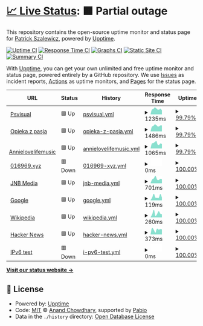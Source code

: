# [📈 Live Status](https://fachinformatiker.github.io/upptime): <!--live status--> **🟧 Partial outage**

This repository contains the open-source uptime monitor and status page for [Patrick Szalewicz](https://psvisual.de), powered by [Upptime](https://github.com/upptime/upptime).

[![Uptime CI](https://github.com/fachinformatiker/upptime/workflows/Uptime%20CI/badge.svg)](https://github.com/fachinformatiker/upptime/actions?query=workflow%3A%22Uptime+CI%22)
[![Response Time CI](https://github.com/fachinformatiker/upptime/workflows/Response%20Time%20CI/badge.svg)](https://github.com/fachinformatiker/upptime/actions?query=workflow%3A%22Response+Time+CI%22)
[![Graphs CI](https://github.com/fachinformatiker/upptime/workflows/Graphs%20CI/badge.svg)](https://github.com/fachinformatiker/upptime/actions?query=workflow%3A%22Graphs+CI%22)
[![Static Site CI](https://github.com/fachinformatiker/upptime/workflows/Static%20Site%20CI/badge.svg)](https://github.com/fachinformatiker/upptime/actions?query=workflow%3A%22Static+Site+CI%22)
[![Summary CI](https://github.com/fachinformatiker/upptime/workflows/Summary%20CI/badge.svg)](https://github.com/fachinformatiker/upptime/actions?query=workflow%3A%22Summary+CI%22)

With [Upptime](https://upptime.js.org), you can get your own unlimited and free uptime monitor and status page, powered entirely by a GitHub repository. We use [Issues](https://github.com/fachinformatiker/upptime/issues) as incident reports, [Actions](https://github.com/fachinformatiker/upptime/actions) as uptime monitors, and [Pages](https://fachinformatiker.github.io/upptime) for the status page.

<!--start: status pages-->
<!-- This summary is generated by Upptime (https://github.com/upptime/upptime) -->
<!-- Do not edit this manually, your changes will be overwritten -->
<!-- prettier-ignore -->
| URL | Status | History | Response Time | Uptime |
| --- | ------ | ------- | ------------- | ------ |
| <img alt="" src="https://icons.duckduckgo.com/ip3/psvisual.de.ico" height="13"> [Psvisual](https://psvisual.de) | 🟩 Up | [psvisual.yml](https://github.com/fachinformatiker/upptime/commits/HEAD/history/psvisual.yml) | <details><summary><img alt="Response time graph" src="./graphs/psvisual/response-time-week.png" height="20"> 1235ms</summary><br><a href="https://fachinformatiker.github.io/upptime/history/psvisual"><img alt="Response time 1235" src="https://img.shields.io/endpoint?url=https%3A%2F%2Fraw.githubusercontent.com%2Ffachinformatiker%2Fupptime%2FHEAD%2Fapi%2Fpsvisual%2Fresponse-time.json"></a><br><a href="https://fachinformatiker.github.io/upptime/history/psvisual"><img alt="24-hour response time 914" src="https://img.shields.io/endpoint?url=https%3A%2F%2Fraw.githubusercontent.com%2Ffachinformatiker%2Fupptime%2FHEAD%2Fapi%2Fpsvisual%2Fresponse-time-day.json"></a><br><a href="https://fachinformatiker.github.io/upptime/history/psvisual"><img alt="7-day response time 1235" src="https://img.shields.io/endpoint?url=https%3A%2F%2Fraw.githubusercontent.com%2Ffachinformatiker%2Fupptime%2FHEAD%2Fapi%2Fpsvisual%2Fresponse-time-week.json"></a><br><a href="https://fachinformatiker.github.io/upptime/history/psvisual"><img alt="30-day response time 1235" src="https://img.shields.io/endpoint?url=https%3A%2F%2Fraw.githubusercontent.com%2Ffachinformatiker%2Fupptime%2FHEAD%2Fapi%2Fpsvisual%2Fresponse-time-month.json"></a><br><a href="https://fachinformatiker.github.io/upptime/history/psvisual"><img alt="1-year response time 1235" src="https://img.shields.io/endpoint?url=https%3A%2F%2Fraw.githubusercontent.com%2Ffachinformatiker%2Fupptime%2FHEAD%2Fapi%2Fpsvisual%2Fresponse-time-year.json"></a></details> | <details><summary><a href="https://fachinformatiker.github.io/upptime/history/psvisual">99.79%</a></summary><a href="https://fachinformatiker.github.io/upptime/history/psvisual"><img alt="All-time uptime 99.89%" src="https://img.shields.io/endpoint?url=https%3A%2F%2Fraw.githubusercontent.com%2Ffachinformatiker%2Fupptime%2FHEAD%2Fapi%2Fpsvisual%2Fuptime.json"></a><br><a href="https://fachinformatiker.github.io/upptime/history/psvisual"><img alt="24-hour uptime 100.00%" src="https://img.shields.io/endpoint?url=https%3A%2F%2Fraw.githubusercontent.com%2Ffachinformatiker%2Fupptime%2FHEAD%2Fapi%2Fpsvisual%2Fuptime-day.json"></a><br><a href="https://fachinformatiker.github.io/upptime/history/psvisual"><img alt="7-day uptime 99.79%" src="https://img.shields.io/endpoint?url=https%3A%2F%2Fraw.githubusercontent.com%2Ffachinformatiker%2Fupptime%2FHEAD%2Fapi%2Fpsvisual%2Fuptime-week.json"></a><br><a href="https://fachinformatiker.github.io/upptime/history/psvisual"><img alt="30-day uptime 99.89%" src="https://img.shields.io/endpoint?url=https%3A%2F%2Fraw.githubusercontent.com%2Ffachinformatiker%2Fupptime%2FHEAD%2Fapi%2Fpsvisual%2Fuptime-month.json"></a><br><a href="https://fachinformatiker.github.io/upptime/history/psvisual"><img alt="1-year uptime 99.89%" src="https://img.shields.io/endpoint?url=https%3A%2F%2Fraw.githubusercontent.com%2Ffachinformatiker%2Fupptime%2FHEAD%2Fapi%2Fpsvisual%2Fuptime-year.json"></a></details>
| <img alt="" src="https://icons.duckduckgo.com/ip3/opiekazpasja.pl.ico" height="13"> [Opieka z pasja](https://opiekazpasja.pl) | 🟩 Up | [opieka-z-pasja.yml](https://github.com/fachinformatiker/upptime/commits/HEAD/history/opieka-z-pasja.yml) | <details><summary><img alt="Response time graph" src="./graphs/opieka-z-pasja/response-time-week.png" height="20"> 1486ms</summary><br><a href="https://fachinformatiker.github.io/upptime/history/opieka-z-pasja"><img alt="Response time 1550" src="https://img.shields.io/endpoint?url=https%3A%2F%2Fraw.githubusercontent.com%2Ffachinformatiker%2Fupptime%2FHEAD%2Fapi%2Fopieka-z-pasja%2Fresponse-time.json"></a><br><a href="https://fachinformatiker.github.io/upptime/history/opieka-z-pasja"><img alt="24-hour response time 1555" src="https://img.shields.io/endpoint?url=https%3A%2F%2Fraw.githubusercontent.com%2Ffachinformatiker%2Fupptime%2FHEAD%2Fapi%2Fopieka-z-pasja%2Fresponse-time-day.json"></a><br><a href="https://fachinformatiker.github.io/upptime/history/opieka-z-pasja"><img alt="7-day response time 1486" src="https://img.shields.io/endpoint?url=https%3A%2F%2Fraw.githubusercontent.com%2Ffachinformatiker%2Fupptime%2FHEAD%2Fapi%2Fopieka-z-pasja%2Fresponse-time-week.json"></a><br><a href="https://fachinformatiker.github.io/upptime/history/opieka-z-pasja"><img alt="30-day response time 1550" src="https://img.shields.io/endpoint?url=https%3A%2F%2Fraw.githubusercontent.com%2Ffachinformatiker%2Fupptime%2FHEAD%2Fapi%2Fopieka-z-pasja%2Fresponse-time-month.json"></a><br><a href="https://fachinformatiker.github.io/upptime/history/opieka-z-pasja"><img alt="1-year response time 1550" src="https://img.shields.io/endpoint?url=https%3A%2F%2Fraw.githubusercontent.com%2Ffachinformatiker%2Fupptime%2FHEAD%2Fapi%2Fopieka-z-pasja%2Fresponse-time-year.json"></a></details> | <details><summary><a href="https://fachinformatiker.github.io/upptime/history/opieka-z-pasja">99.79%</a></summary><a href="https://fachinformatiker.github.io/upptime/history/opieka-z-pasja"><img alt="All-time uptime 99.89%" src="https://img.shields.io/endpoint?url=https%3A%2F%2Fraw.githubusercontent.com%2Ffachinformatiker%2Fupptime%2FHEAD%2Fapi%2Fopieka-z-pasja%2Fuptime.json"></a><br><a href="https://fachinformatiker.github.io/upptime/history/opieka-z-pasja"><img alt="24-hour uptime 100.00%" src="https://img.shields.io/endpoint?url=https%3A%2F%2Fraw.githubusercontent.com%2Ffachinformatiker%2Fupptime%2FHEAD%2Fapi%2Fopieka-z-pasja%2Fuptime-day.json"></a><br><a href="https://fachinformatiker.github.io/upptime/history/opieka-z-pasja"><img alt="7-day uptime 99.79%" src="https://img.shields.io/endpoint?url=https%3A%2F%2Fraw.githubusercontent.com%2Ffachinformatiker%2Fupptime%2FHEAD%2Fapi%2Fopieka-z-pasja%2Fuptime-week.json"></a><br><a href="https://fachinformatiker.github.io/upptime/history/opieka-z-pasja"><img alt="30-day uptime 99.89%" src="https://img.shields.io/endpoint?url=https%3A%2F%2Fraw.githubusercontent.com%2Ffachinformatiker%2Fupptime%2FHEAD%2Fapi%2Fopieka-z-pasja%2Fuptime-month.json"></a><br><a href="https://fachinformatiker.github.io/upptime/history/opieka-z-pasja"><img alt="1-year uptime 99.89%" src="https://img.shields.io/endpoint?url=https%3A%2F%2Fraw.githubusercontent.com%2Ffachinformatiker%2Fupptime%2FHEAD%2Fapi%2Fopieka-z-pasja%2Fuptime-year.json"></a></details>
| <img alt="" src="https://icons.duckduckgo.com/ip3/annielovelifemusic.de.ico" height="13"> [Annielovelifemusic](https://annielovelifemusic.de) | 🟩 Up | [annielovelifemusic.yml](https://github.com/fachinformatiker/upptime/commits/HEAD/history/annielovelifemusic.yml) | <details><summary><img alt="Response time graph" src="./graphs/annielovelifemusic/response-time-week.png" height="20"> 1065ms</summary><br><a href="https://fachinformatiker.github.io/upptime/history/annielovelifemusic"><img alt="Response time 1101" src="https://img.shields.io/endpoint?url=https%3A%2F%2Fraw.githubusercontent.com%2Ffachinformatiker%2Fupptime%2FHEAD%2Fapi%2Fannielovelifemusic%2Fresponse-time.json"></a><br><a href="https://fachinformatiker.github.io/upptime/history/annielovelifemusic"><img alt="24-hour response time 901" src="https://img.shields.io/endpoint?url=https%3A%2F%2Fraw.githubusercontent.com%2Ffachinformatiker%2Fupptime%2FHEAD%2Fapi%2Fannielovelifemusic%2Fresponse-time-day.json"></a><br><a href="https://fachinformatiker.github.io/upptime/history/annielovelifemusic"><img alt="7-day response time 1065" src="https://img.shields.io/endpoint?url=https%3A%2F%2Fraw.githubusercontent.com%2Ffachinformatiker%2Fupptime%2FHEAD%2Fapi%2Fannielovelifemusic%2Fresponse-time-week.json"></a><br><a href="https://fachinformatiker.github.io/upptime/history/annielovelifemusic"><img alt="30-day response time 1101" src="https://img.shields.io/endpoint?url=https%3A%2F%2Fraw.githubusercontent.com%2Ffachinformatiker%2Fupptime%2FHEAD%2Fapi%2Fannielovelifemusic%2Fresponse-time-month.json"></a><br><a href="https://fachinformatiker.github.io/upptime/history/annielovelifemusic"><img alt="1-year response time 1101" src="https://img.shields.io/endpoint?url=https%3A%2F%2Fraw.githubusercontent.com%2Ffachinformatiker%2Fupptime%2FHEAD%2Fapi%2Fannielovelifemusic%2Fresponse-time-year.json"></a></details> | <details><summary><a href="https://fachinformatiker.github.io/upptime/history/annielovelifemusic">99.79%</a></summary><a href="https://fachinformatiker.github.io/upptime/history/annielovelifemusic"><img alt="All-time uptime 99.89%" src="https://img.shields.io/endpoint?url=https%3A%2F%2Fraw.githubusercontent.com%2Ffachinformatiker%2Fupptime%2FHEAD%2Fapi%2Fannielovelifemusic%2Fuptime.json"></a><br><a href="https://fachinformatiker.github.io/upptime/history/annielovelifemusic"><img alt="24-hour uptime 100.00%" src="https://img.shields.io/endpoint?url=https%3A%2F%2Fraw.githubusercontent.com%2Ffachinformatiker%2Fupptime%2FHEAD%2Fapi%2Fannielovelifemusic%2Fuptime-day.json"></a><br><a href="https://fachinformatiker.github.io/upptime/history/annielovelifemusic"><img alt="7-day uptime 99.79%" src="https://img.shields.io/endpoint?url=https%3A%2F%2Fraw.githubusercontent.com%2Ffachinformatiker%2Fupptime%2FHEAD%2Fapi%2Fannielovelifemusic%2Fuptime-week.json"></a><br><a href="https://fachinformatiker.github.io/upptime/history/annielovelifemusic"><img alt="30-day uptime 99.89%" src="https://img.shields.io/endpoint?url=https%3A%2F%2Fraw.githubusercontent.com%2Ffachinformatiker%2Fupptime%2FHEAD%2Fapi%2Fannielovelifemusic%2Fuptime-month.json"></a><br><a href="https://fachinformatiker.github.io/upptime/history/annielovelifemusic"><img alt="1-year uptime 99.89%" src="https://img.shields.io/endpoint?url=https%3A%2F%2Fraw.githubusercontent.com%2Ffachinformatiker%2Fupptime%2FHEAD%2Fapi%2Fannielovelifemusic%2Fuptime-year.json"></a></details>
| <img alt="" src="https://icons.duckduckgo.com/ip3/016969.xyz.ico" height="13"> [016969.xyz](https://016969.xyz) | 🟥 Down | [016969-xyz.yml](https://github.com/fachinformatiker/upptime/commits/HEAD/history/016969-xyz.yml) | <details><summary><img alt="Response time graph" src="./graphs/016969-xyz/response-time-week.png" height="20"> 0ms</summary><br><a href="https://fachinformatiker.github.io/upptime/history/016969-xyz"><img alt="Response time 0" src="https://img.shields.io/endpoint?url=https%3A%2F%2Fraw.githubusercontent.com%2Ffachinformatiker%2Fupptime%2FHEAD%2Fapi%2F016969-xyz%2Fresponse-time.json"></a><br><a href="https://fachinformatiker.github.io/upptime/history/016969-xyz"><img alt="24-hour response time 0" src="https://img.shields.io/endpoint?url=https%3A%2F%2Fraw.githubusercontent.com%2Ffachinformatiker%2Fupptime%2FHEAD%2Fapi%2F016969-xyz%2Fresponse-time-day.json"></a><br><a href="https://fachinformatiker.github.io/upptime/history/016969-xyz"><img alt="7-day response time 0" src="https://img.shields.io/endpoint?url=https%3A%2F%2Fraw.githubusercontent.com%2Ffachinformatiker%2Fupptime%2FHEAD%2Fapi%2F016969-xyz%2Fresponse-time-week.json"></a><br><a href="https://fachinformatiker.github.io/upptime/history/016969-xyz"><img alt="30-day response time 0" src="https://img.shields.io/endpoint?url=https%3A%2F%2Fraw.githubusercontent.com%2Ffachinformatiker%2Fupptime%2FHEAD%2Fapi%2F016969-xyz%2Fresponse-time-month.json"></a><br><a href="https://fachinformatiker.github.io/upptime/history/016969-xyz"><img alt="1-year response time 0" src="https://img.shields.io/endpoint?url=https%3A%2F%2Fraw.githubusercontent.com%2Ffachinformatiker%2Fupptime%2FHEAD%2Fapi%2F016969-xyz%2Fresponse-time-year.json"></a></details> | <details><summary><a href="https://fachinformatiker.github.io/upptime/history/016969-xyz">100.00%</a></summary><a href="https://fachinformatiker.github.io/upptime/history/016969-xyz"><img alt="All-time uptime 100.00%" src="https://img.shields.io/endpoint?url=https%3A%2F%2Fraw.githubusercontent.com%2Ffachinformatiker%2Fupptime%2FHEAD%2Fapi%2F016969-xyz%2Fuptime.json"></a><br><a href="https://fachinformatiker.github.io/upptime/history/016969-xyz"><img alt="24-hour uptime 100.00%" src="https://img.shields.io/endpoint?url=https%3A%2F%2Fraw.githubusercontent.com%2Ffachinformatiker%2Fupptime%2FHEAD%2Fapi%2F016969-xyz%2Fuptime-day.json"></a><br><a href="https://fachinformatiker.github.io/upptime/history/016969-xyz"><img alt="7-day uptime 100.00%" src="https://img.shields.io/endpoint?url=https%3A%2F%2Fraw.githubusercontent.com%2Ffachinformatiker%2Fupptime%2FHEAD%2Fapi%2F016969-xyz%2Fuptime-week.json"></a><br><a href="https://fachinformatiker.github.io/upptime/history/016969-xyz"><img alt="30-day uptime 100.00%" src="https://img.shields.io/endpoint?url=https%3A%2F%2Fraw.githubusercontent.com%2Ffachinformatiker%2Fupptime%2FHEAD%2Fapi%2F016969-xyz%2Fuptime-month.json"></a><br><a href="https://fachinformatiker.github.io/upptime/history/016969-xyz"><img alt="1-year uptime 100.00%" src="https://img.shields.io/endpoint?url=https%3A%2F%2Fraw.githubusercontent.com%2Ffachinformatiker%2Fupptime%2FHEAD%2Fapi%2F016969-xyz%2Fuptime-year.json"></a></details>
| <img alt="" src="https://icons.duckduckgo.com/ip3/jnbmedia.de.ico" height="13"> [JNB Media](https://jnbmedia.de) | 🟩 Up | [jnb-media.yml](https://github.com/fachinformatiker/upptime/commits/HEAD/history/jnb-media.yml) | <details><summary><img alt="Response time graph" src="./graphs/jnb-media/response-time-week.png" height="20"> 701ms</summary><br><a href="https://fachinformatiker.github.io/upptime/history/jnb-media"><img alt="Response time 800" src="https://img.shields.io/endpoint?url=https%3A%2F%2Fraw.githubusercontent.com%2Ffachinformatiker%2Fupptime%2FHEAD%2Fapi%2Fjnb-media%2Fresponse-time.json"></a><br><a href="https://fachinformatiker.github.io/upptime/history/jnb-media"><img alt="24-hour response time 632" src="https://img.shields.io/endpoint?url=https%3A%2F%2Fraw.githubusercontent.com%2Ffachinformatiker%2Fupptime%2FHEAD%2Fapi%2Fjnb-media%2Fresponse-time-day.json"></a><br><a href="https://fachinformatiker.github.io/upptime/history/jnb-media"><img alt="7-day response time 701" src="https://img.shields.io/endpoint?url=https%3A%2F%2Fraw.githubusercontent.com%2Ffachinformatiker%2Fupptime%2FHEAD%2Fapi%2Fjnb-media%2Fresponse-time-week.json"></a><br><a href="https://fachinformatiker.github.io/upptime/history/jnb-media"><img alt="30-day response time 800" src="https://img.shields.io/endpoint?url=https%3A%2F%2Fraw.githubusercontent.com%2Ffachinformatiker%2Fupptime%2FHEAD%2Fapi%2Fjnb-media%2Fresponse-time-month.json"></a><br><a href="https://fachinformatiker.github.io/upptime/history/jnb-media"><img alt="1-year response time 800" src="https://img.shields.io/endpoint?url=https%3A%2F%2Fraw.githubusercontent.com%2Ffachinformatiker%2Fupptime%2FHEAD%2Fapi%2Fjnb-media%2Fresponse-time-year.json"></a></details> | <details><summary><a href="https://fachinformatiker.github.io/upptime/history/jnb-media">100.00%</a></summary><a href="https://fachinformatiker.github.io/upptime/history/jnb-media"><img alt="All-time uptime 100.00%" src="https://img.shields.io/endpoint?url=https%3A%2F%2Fraw.githubusercontent.com%2Ffachinformatiker%2Fupptime%2FHEAD%2Fapi%2Fjnb-media%2Fuptime.json"></a><br><a href="https://fachinformatiker.github.io/upptime/history/jnb-media"><img alt="24-hour uptime 100.00%" src="https://img.shields.io/endpoint?url=https%3A%2F%2Fraw.githubusercontent.com%2Ffachinformatiker%2Fupptime%2FHEAD%2Fapi%2Fjnb-media%2Fuptime-day.json"></a><br><a href="https://fachinformatiker.github.io/upptime/history/jnb-media"><img alt="7-day uptime 100.00%" src="https://img.shields.io/endpoint?url=https%3A%2F%2Fraw.githubusercontent.com%2Ffachinformatiker%2Fupptime%2FHEAD%2Fapi%2Fjnb-media%2Fuptime-week.json"></a><br><a href="https://fachinformatiker.github.io/upptime/history/jnb-media"><img alt="30-day uptime 100.00%" src="https://img.shields.io/endpoint?url=https%3A%2F%2Fraw.githubusercontent.com%2Ffachinformatiker%2Fupptime%2FHEAD%2Fapi%2Fjnb-media%2Fuptime-month.json"></a><br><a href="https://fachinformatiker.github.io/upptime/history/jnb-media"><img alt="1-year uptime 100.00%" src="https://img.shields.io/endpoint?url=https%3A%2F%2Fraw.githubusercontent.com%2Ffachinformatiker%2Fupptime%2FHEAD%2Fapi%2Fjnb-media%2Fuptime-year.json"></a></details>
| <img alt="" src="https://icons.duckduckgo.com/ip3/www.google.com.ico" height="13"> [Google](https://www.google.com) | 🟩 Up | [google.yml](https://github.com/fachinformatiker/upptime/commits/HEAD/history/google.yml) | <details><summary><img alt="Response time graph" src="./graphs/google/response-time-week.png" height="20"> 119ms</summary><br><a href="https://fachinformatiker.github.io/upptime/history/google"><img alt="Response time 105" src="https://img.shields.io/endpoint?url=https%3A%2F%2Fraw.githubusercontent.com%2Ffachinformatiker%2Fupptime%2FHEAD%2Fapi%2Fgoogle%2Fresponse-time.json"></a><br><a href="https://fachinformatiker.github.io/upptime/history/google"><img alt="24-hour response time 87" src="https://img.shields.io/endpoint?url=https%3A%2F%2Fraw.githubusercontent.com%2Ffachinformatiker%2Fupptime%2FHEAD%2Fapi%2Fgoogle%2Fresponse-time-day.json"></a><br><a href="https://fachinformatiker.github.io/upptime/history/google"><img alt="7-day response time 119" src="https://img.shields.io/endpoint?url=https%3A%2F%2Fraw.githubusercontent.com%2Ffachinformatiker%2Fupptime%2FHEAD%2Fapi%2Fgoogle%2Fresponse-time-week.json"></a><br><a href="https://fachinformatiker.github.io/upptime/history/google"><img alt="30-day response time 105" src="https://img.shields.io/endpoint?url=https%3A%2F%2Fraw.githubusercontent.com%2Ffachinformatiker%2Fupptime%2FHEAD%2Fapi%2Fgoogle%2Fresponse-time-month.json"></a><br><a href="https://fachinformatiker.github.io/upptime/history/google"><img alt="1-year response time 105" src="https://img.shields.io/endpoint?url=https%3A%2F%2Fraw.githubusercontent.com%2Ffachinformatiker%2Fupptime%2FHEAD%2Fapi%2Fgoogle%2Fresponse-time-year.json"></a></details> | <details><summary><a href="https://fachinformatiker.github.io/upptime/history/google">100.00%</a></summary><a href="https://fachinformatiker.github.io/upptime/history/google"><img alt="All-time uptime 100.00%" src="https://img.shields.io/endpoint?url=https%3A%2F%2Fraw.githubusercontent.com%2Ffachinformatiker%2Fupptime%2FHEAD%2Fapi%2Fgoogle%2Fuptime.json"></a><br><a href="https://fachinformatiker.github.io/upptime/history/google"><img alt="24-hour uptime 100.00%" src="https://img.shields.io/endpoint?url=https%3A%2F%2Fraw.githubusercontent.com%2Ffachinformatiker%2Fupptime%2FHEAD%2Fapi%2Fgoogle%2Fuptime-day.json"></a><br><a href="https://fachinformatiker.github.io/upptime/history/google"><img alt="7-day uptime 100.00%" src="https://img.shields.io/endpoint?url=https%3A%2F%2Fraw.githubusercontent.com%2Ffachinformatiker%2Fupptime%2FHEAD%2Fapi%2Fgoogle%2Fuptime-week.json"></a><br><a href="https://fachinformatiker.github.io/upptime/history/google"><img alt="30-day uptime 100.00%" src="https://img.shields.io/endpoint?url=https%3A%2F%2Fraw.githubusercontent.com%2Ffachinformatiker%2Fupptime%2FHEAD%2Fapi%2Fgoogle%2Fuptime-month.json"></a><br><a href="https://fachinformatiker.github.io/upptime/history/google"><img alt="1-year uptime 100.00%" src="https://img.shields.io/endpoint?url=https%3A%2F%2Fraw.githubusercontent.com%2Ffachinformatiker%2Fupptime%2FHEAD%2Fapi%2Fgoogle%2Fuptime-year.json"></a></details>
| <img alt="" src="https://icons.duckduckgo.com/ip3/en.wikipedia.org.ico" height="13"> [Wikipedia](https://en.wikipedia.org) | 🟩 Up | [wikipedia.yml](https://github.com/fachinformatiker/upptime/commits/HEAD/history/wikipedia.yml) | <details><summary><img alt="Response time graph" src="./graphs/wikipedia/response-time-week.png" height="20"> 260ms</summary><br><a href="https://fachinformatiker.github.io/upptime/history/wikipedia"><img alt="Response time 269" src="https://img.shields.io/endpoint?url=https%3A%2F%2Fraw.githubusercontent.com%2Ffachinformatiker%2Fupptime%2FHEAD%2Fapi%2Fwikipedia%2Fresponse-time.json"></a><br><a href="https://fachinformatiker.github.io/upptime/history/wikipedia"><img alt="24-hour response time 198" src="https://img.shields.io/endpoint?url=https%3A%2F%2Fraw.githubusercontent.com%2Ffachinformatiker%2Fupptime%2FHEAD%2Fapi%2Fwikipedia%2Fresponse-time-day.json"></a><br><a href="https://fachinformatiker.github.io/upptime/history/wikipedia"><img alt="7-day response time 260" src="https://img.shields.io/endpoint?url=https%3A%2F%2Fraw.githubusercontent.com%2Ffachinformatiker%2Fupptime%2FHEAD%2Fapi%2Fwikipedia%2Fresponse-time-week.json"></a><br><a href="https://fachinformatiker.github.io/upptime/history/wikipedia"><img alt="30-day response time 269" src="https://img.shields.io/endpoint?url=https%3A%2F%2Fraw.githubusercontent.com%2Ffachinformatiker%2Fupptime%2FHEAD%2Fapi%2Fwikipedia%2Fresponse-time-month.json"></a><br><a href="https://fachinformatiker.github.io/upptime/history/wikipedia"><img alt="1-year response time 269" src="https://img.shields.io/endpoint?url=https%3A%2F%2Fraw.githubusercontent.com%2Ffachinformatiker%2Fupptime%2FHEAD%2Fapi%2Fwikipedia%2Fresponse-time-year.json"></a></details> | <details><summary><a href="https://fachinformatiker.github.io/upptime/history/wikipedia">100.00%</a></summary><a href="https://fachinformatiker.github.io/upptime/history/wikipedia"><img alt="All-time uptime 100.00%" src="https://img.shields.io/endpoint?url=https%3A%2F%2Fraw.githubusercontent.com%2Ffachinformatiker%2Fupptime%2FHEAD%2Fapi%2Fwikipedia%2Fuptime.json"></a><br><a href="https://fachinformatiker.github.io/upptime/history/wikipedia"><img alt="24-hour uptime 100.00%" src="https://img.shields.io/endpoint?url=https%3A%2F%2Fraw.githubusercontent.com%2Ffachinformatiker%2Fupptime%2FHEAD%2Fapi%2Fwikipedia%2Fuptime-day.json"></a><br><a href="https://fachinformatiker.github.io/upptime/history/wikipedia"><img alt="7-day uptime 100.00%" src="https://img.shields.io/endpoint?url=https%3A%2F%2Fraw.githubusercontent.com%2Ffachinformatiker%2Fupptime%2FHEAD%2Fapi%2Fwikipedia%2Fuptime-week.json"></a><br><a href="https://fachinformatiker.github.io/upptime/history/wikipedia"><img alt="30-day uptime 100.00%" src="https://img.shields.io/endpoint?url=https%3A%2F%2Fraw.githubusercontent.com%2Ffachinformatiker%2Fupptime%2FHEAD%2Fapi%2Fwikipedia%2Fuptime-month.json"></a><br><a href="https://fachinformatiker.github.io/upptime/history/wikipedia"><img alt="1-year uptime 100.00%" src="https://img.shields.io/endpoint?url=https%3A%2F%2Fraw.githubusercontent.com%2Ffachinformatiker%2Fupptime%2FHEAD%2Fapi%2Fwikipedia%2Fuptime-year.json"></a></details>
| <img alt="" src="https://icons.duckduckgo.com/ip3/news.ycombinator.com.ico" height="13"> [Hacker News](https://news.ycombinator.com) | 🟩 Up | [hacker-news.yml](https://github.com/fachinformatiker/upptime/commits/HEAD/history/hacker-news.yml) | <details><summary><img alt="Response time graph" src="./graphs/hacker-news/response-time-week.png" height="20"> 373ms</summary><br><a href="https://fachinformatiker.github.io/upptime/history/hacker-news"><img alt="Response time 340" src="https://img.shields.io/endpoint?url=https%3A%2F%2Fraw.githubusercontent.com%2Ffachinformatiker%2Fupptime%2FHEAD%2Fapi%2Fhacker-news%2Fresponse-time.json"></a><br><a href="https://fachinformatiker.github.io/upptime/history/hacker-news"><img alt="24-hour response time 395" src="https://img.shields.io/endpoint?url=https%3A%2F%2Fraw.githubusercontent.com%2Ffachinformatiker%2Fupptime%2FHEAD%2Fapi%2Fhacker-news%2Fresponse-time-day.json"></a><br><a href="https://fachinformatiker.github.io/upptime/history/hacker-news"><img alt="7-day response time 373" src="https://img.shields.io/endpoint?url=https%3A%2F%2Fraw.githubusercontent.com%2Ffachinformatiker%2Fupptime%2FHEAD%2Fapi%2Fhacker-news%2Fresponse-time-week.json"></a><br><a href="https://fachinformatiker.github.io/upptime/history/hacker-news"><img alt="30-day response time 340" src="https://img.shields.io/endpoint?url=https%3A%2F%2Fraw.githubusercontent.com%2Ffachinformatiker%2Fupptime%2FHEAD%2Fapi%2Fhacker-news%2Fresponse-time-month.json"></a><br><a href="https://fachinformatiker.github.io/upptime/history/hacker-news"><img alt="1-year response time 340" src="https://img.shields.io/endpoint?url=https%3A%2F%2Fraw.githubusercontent.com%2Ffachinformatiker%2Fupptime%2FHEAD%2Fapi%2Fhacker-news%2Fresponse-time-year.json"></a></details> | <details><summary><a href="https://fachinformatiker.github.io/upptime/history/hacker-news">100.00%</a></summary><a href="https://fachinformatiker.github.io/upptime/history/hacker-news"><img alt="All-time uptime 100.00%" src="https://img.shields.io/endpoint?url=https%3A%2F%2Fraw.githubusercontent.com%2Ffachinformatiker%2Fupptime%2FHEAD%2Fapi%2Fhacker-news%2Fuptime.json"></a><br><a href="https://fachinformatiker.github.io/upptime/history/hacker-news"><img alt="24-hour uptime 100.00%" src="https://img.shields.io/endpoint?url=https%3A%2F%2Fraw.githubusercontent.com%2Ffachinformatiker%2Fupptime%2FHEAD%2Fapi%2Fhacker-news%2Fuptime-day.json"></a><br><a href="https://fachinformatiker.github.io/upptime/history/hacker-news"><img alt="7-day uptime 100.00%" src="https://img.shields.io/endpoint?url=https%3A%2F%2Fraw.githubusercontent.com%2Ffachinformatiker%2Fupptime%2FHEAD%2Fapi%2Fhacker-news%2Fuptime-week.json"></a><br><a href="https://fachinformatiker.github.io/upptime/history/hacker-news"><img alt="30-day uptime 100.00%" src="https://img.shields.io/endpoint?url=https%3A%2F%2Fraw.githubusercontent.com%2Ffachinformatiker%2Fupptime%2FHEAD%2Fapi%2Fhacker-news%2Fuptime-month.json"></a><br><a href="https://fachinformatiker.github.io/upptime/history/hacker-news"><img alt="1-year uptime 100.00%" src="https://img.shields.io/endpoint?url=https%3A%2F%2Fraw.githubusercontent.com%2Ffachinformatiker%2Fupptime%2FHEAD%2Fapi%2Fhacker-news%2Fuptime-year.json"></a></details>
| <img alt="" src="https://icons.duckduckgo.com/ip3/null.ico" height="13"> [IPv6 test](forwardemail.net) | 🟥 Down | [i-pv6-test.yml](https://github.com/fachinformatiker/upptime/commits/HEAD/history/i-pv6-test.yml) | <details><summary><img alt="Response time graph" src="./graphs/i-pv6-test/response-time-week.png" height="20"> 0ms</summary><br><a href="https://fachinformatiker.github.io/upptime/history/i-pv6-test"><img alt="Response time 0" src="https://img.shields.io/endpoint?url=https%3A%2F%2Fraw.githubusercontent.com%2Ffachinformatiker%2Fupptime%2FHEAD%2Fapi%2Fi-pv6-test%2Fresponse-time.json"></a><br><a href="https://fachinformatiker.github.io/upptime/history/i-pv6-test"><img alt="24-hour response time 0" src="https://img.shields.io/endpoint?url=https%3A%2F%2Fraw.githubusercontent.com%2Ffachinformatiker%2Fupptime%2FHEAD%2Fapi%2Fi-pv6-test%2Fresponse-time-day.json"></a><br><a href="https://fachinformatiker.github.io/upptime/history/i-pv6-test"><img alt="7-day response time 0" src="https://img.shields.io/endpoint?url=https%3A%2F%2Fraw.githubusercontent.com%2Ffachinformatiker%2Fupptime%2FHEAD%2Fapi%2Fi-pv6-test%2Fresponse-time-week.json"></a><br><a href="https://fachinformatiker.github.io/upptime/history/i-pv6-test"><img alt="30-day response time 0" src="https://img.shields.io/endpoint?url=https%3A%2F%2Fraw.githubusercontent.com%2Ffachinformatiker%2Fupptime%2FHEAD%2Fapi%2Fi-pv6-test%2Fresponse-time-month.json"></a><br><a href="https://fachinformatiker.github.io/upptime/history/i-pv6-test"><img alt="1-year response time 0" src="https://img.shields.io/endpoint?url=https%3A%2F%2Fraw.githubusercontent.com%2Ffachinformatiker%2Fupptime%2FHEAD%2Fapi%2Fi-pv6-test%2Fresponse-time-year.json"></a></details> | <details><summary><a href="https://fachinformatiker.github.io/upptime/history/i-pv6-test">100.00%</a></summary><a href="https://fachinformatiker.github.io/upptime/history/i-pv6-test"><img alt="All-time uptime 100.00%" src="https://img.shields.io/endpoint?url=https%3A%2F%2Fraw.githubusercontent.com%2Ffachinformatiker%2Fupptime%2FHEAD%2Fapi%2Fi-pv6-test%2Fuptime.json"></a><br><a href="https://fachinformatiker.github.io/upptime/history/i-pv6-test"><img alt="24-hour uptime 100.00%" src="https://img.shields.io/endpoint?url=https%3A%2F%2Fraw.githubusercontent.com%2Ffachinformatiker%2Fupptime%2FHEAD%2Fapi%2Fi-pv6-test%2Fuptime-day.json"></a><br><a href="https://fachinformatiker.github.io/upptime/history/i-pv6-test"><img alt="7-day uptime 100.00%" src="https://img.shields.io/endpoint?url=https%3A%2F%2Fraw.githubusercontent.com%2Ffachinformatiker%2Fupptime%2FHEAD%2Fapi%2Fi-pv6-test%2Fuptime-week.json"></a><br><a href="https://fachinformatiker.github.io/upptime/history/i-pv6-test"><img alt="30-day uptime 100.00%" src="https://img.shields.io/endpoint?url=https%3A%2F%2Fraw.githubusercontent.com%2Ffachinformatiker%2Fupptime%2FHEAD%2Fapi%2Fi-pv6-test%2Fuptime-month.json"></a><br><a href="https://fachinformatiker.github.io/upptime/history/i-pv6-test"><img alt="1-year uptime 100.00%" src="https://img.shields.io/endpoint?url=https%3A%2F%2Fraw.githubusercontent.com%2Ffachinformatiker%2Fupptime%2FHEAD%2Fapi%2Fi-pv6-test%2Fuptime-year.json"></a></details>

<!--end: status pages-->

[**Visit our status website →**](https://fachinformatiker.github.io/upptime)

## 📄 License

- Powered by: [Upptime](https://github.com/upptime/upptime)
- Code: [MIT](./LICENSE) © [Anand Chowdhary](https://anandchowdhary.com), supported by [Pabio](https://pabio.com)
- Data in the `./history` directory: [Open Database License](https://opendatacommons.org/licenses/odbl/1-0/)
